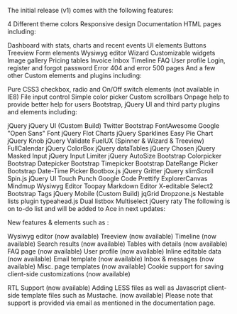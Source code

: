 The initial release (v1) comes with the following features:

4 Different theme colors
Responsive design
Documentation
HTML pages including:

Dashboard with stats, charts and recent events
UI elements
Buttons
Treeview
Form elements
Wysiwyg editor
Wizard
Customizable widgets
Image gallery
Pricing tables
Invoice
Inbox
Timeline
FAQ
User profile
Login, register and forgot password
Error 404 and error 500 pages
And a few other
Custom elements and plugins including:

Pure CSS3 checkbox, radio and On/Off switch elements (not available in IE8)
File input control
Simple color picker
Custom scrollbars
Onpage help to provide better help for users
Bootstrap, jQuery UI and third party plugins and elements including:

jQuery
jQuery UI (Custom Build)
Twitter Bootstrap
FontAwesome
Google "Open Sans" Font
jQuery Flot Charts
jQuery Sparklines
Easy Pie Chart
jQuery Knob
jQuery Validate
FuelUX (Spinner & Wizard & Treeview)
FullCalendar
jQuery ColorBox
jQuery dataTables
jQuery Chosen
jQuery Masked Input
jQuery Input Limiter
jQuery AutoSize
Bootstrap Colorpicker
Bootstrap Datepicker
Bootstrap Timepicker
Bootstrap DateRange Picker
Bootstrap Date-Time Picker
Bootbox.js
jQuery Gritter
jQuery slimScroll
Spin.js
jQuery UI Touch Punch
Google Code Prettify
ExplorerCanvas
Mindmup Wysiwyg Editor
Toopay Markdown Editor
X-editable
Select2
Bootstrap Tags
jQuery Mobile (Custom Build)
jqGrid
Dropzone.js
Nestable lists plugin
typeahead.js
Dual listbox
Multiselect
jQuery raty
The following is on to-do list and will be added to Ace in next updates:

New features & elements such as :

Wysiwyg editor (now available)
Treeview (now available)
Timeline (now available)
Search results (now available)
Tables with details (now available)
FAQ page (now available)
User profile (now available)
Inline editable data (now available)
Email template (now available)
Inbox & messages (now available)
Misc. page templates (now available)
Cookie support for saving client-side customizations (now available)

RTL Support (now available)
Adding LESS files as well as Javascript client-side template files such as Mustache. (now available)
Please note that support is provided via email as mentioned in the documentation page.
